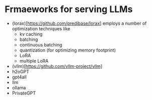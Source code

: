 # Frmaeworks for serving LLMs

- (lorax)[https://github.com/predibase/lorax] employs a number of optimization techniques like
   + kv caching
   + batching
   + continuous batching
   + quantization (for optimizing memory footprint)
   + LoRA
   + multiple LoRA
- (vllm)[https://github.com/vllm-project/vllm]
- h2oGPT
- gpt4all
- llm
- ollama
- PrivateGPT
